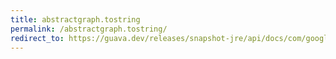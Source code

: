 ```yaml
---
title: abstractgraph.tostring
permalink: /abstractgraph.tostring/
redirect_to: https://guava.dev/releases/snapshot-jre/api/docs/com/google/common/graph/AbstractGraph.html#toString--
---
```

